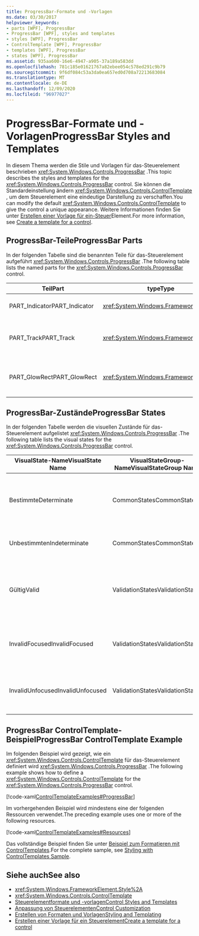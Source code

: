 ```yaml
---
title: ProgressBar-Formate und -Vorlagen
ms.date: 03/30/2017
helpviewer_keywords:
- parts [WPF], ProgressBar
- ProgressBar [WPF], styles and templates
- styles [WPF], ProgressBar
- ControlTemplate [WPF], ProgressBar
- templates [WPF], ProgressBar
- states [WPF], ProgressBar
ms.assetid: 935aa600-16e6-4947-a905-37a189a583dd
ms.openlocfilehash: 781c185e01621767a82ebee054c578ed291c9b79
ms.sourcegitcommit: 9f6df084c53a3da0ea657ed0d708a72213683084
ms.translationtype: MT
ms.contentlocale: de-DE
ms.lasthandoff: 12/09/2020
ms.locfileid: "96977027"
---
```

# <a name="progressbar-styles-and-templates"></a><span data-ttu-id="83b81-102">ProgressBar-Formate und -Vorlagen</span><span class="sxs-lookup"><span data-stu-id="83b81-102">ProgressBar Styles and Templates</span></span>
<span data-ttu-id="83b81-103">In diesem Thema werden die Stile und Vorlagen für das-Steuerelement beschrieben <xref:System.Windows.Controls.ProgressBar> .</span><span class="sxs-lookup"><span data-stu-id="83b81-103">This topic describes the styles and templates for the <xref:System.Windows.Controls.ProgressBar> control.</span></span> <span data-ttu-id="83b81-104">Sie können die Standardeinstellung ändern <xref:System.Windows.Controls.ControlTemplate> , um dem Steuerelement eine eindeutige Darstellung zu verschaffen.</span><span class="sxs-lookup"><span data-stu-id="83b81-104">You can modify the default <xref:System.Windows.Controls.ControlTemplate> to give the control a unique appearance.</span></span> <span data-ttu-id="83b81-105">Weitere Informationen finden Sie unter [Erstellen einer Vorlage für ein-Steuer](/dotnet/desktop-wpf/themes/how-to-create-apply-template)Element.</span><span class="sxs-lookup"><span data-stu-id="83b81-105">For more information, see [Create a template for a control](/dotnet/desktop-wpf/themes/how-to-create-apply-template).</span></span>  
  
## <a name="progressbar-parts"></a><span data-ttu-id="83b81-106">ProgressBar-Teile</span><span class="sxs-lookup"><span data-stu-id="83b81-106">ProgressBar Parts</span></span>  
 <span data-ttu-id="83b81-107">In der folgenden Tabelle sind die benannten Teile für das-Steuerelement aufgeführt <xref:System.Windows.Controls.ProgressBar> .</span><span class="sxs-lookup"><span data-stu-id="83b81-107">The following table lists the named parts for the <xref:System.Windows.Controls.ProgressBar> control.</span></span>  
  
|<span data-ttu-id="83b81-108">Teil</span><span class="sxs-lookup"><span data-stu-id="83b81-108">Part</span></span>|<span data-ttu-id="83b81-109">type</span><span class="sxs-lookup"><span data-stu-id="83b81-109">Type</span></span>|<span data-ttu-id="83b81-110">BESCHREIBUNG</span><span class="sxs-lookup"><span data-stu-id="83b81-110">Description</span></span>|  
|-|-|-|  
|<span data-ttu-id="83b81-111">PART_Indicator</span><span class="sxs-lookup"><span data-stu-id="83b81-111">PART_Indicator</span></span>|<xref:System.Windows.FrameworkElement>|<span data-ttu-id="83b81-112">Das Objekt, das den Fortschritt angibt.</span><span class="sxs-lookup"><span data-stu-id="83b81-112">The object that indicates progress.</span></span>|  
|<span data-ttu-id="83b81-113">PART_Track</span><span class="sxs-lookup"><span data-stu-id="83b81-113">PART_Track</span></span>|<xref:System.Windows.FrameworkElement>|<span data-ttu-id="83b81-114">Das-Objekt, das den Pfad der Statusanzeige definiert.</span><span class="sxs-lookup"><span data-stu-id="83b81-114">The object that defines the path of the progress indicator.</span></span>|  
|<span data-ttu-id="83b81-115">PART_GlowRect</span><span class="sxs-lookup"><span data-stu-id="83b81-115">PART_GlowRect</span></span>|<xref:System.Windows.FrameworkElement>|<span data-ttu-id="83b81-116">Ein-Objekt, das die Statusanzeige verschönert.</span><span class="sxs-lookup"><span data-stu-id="83b81-116">An object that embellishes the progress bar.</span></span>|  
  
## <a name="progressbar-states"></a><span data-ttu-id="83b81-117">ProgressBar-Zustände</span><span class="sxs-lookup"><span data-stu-id="83b81-117">ProgressBar States</span></span>  
 <span data-ttu-id="83b81-118">In der folgenden Tabelle werden die visuellen Zustände für das-Steuerelement aufgelistet <xref:System.Windows.Controls.ProgressBar> .</span><span class="sxs-lookup"><span data-stu-id="83b81-118">The following table lists the visual states for the <xref:System.Windows.Controls.ProgressBar> control.</span></span>  
  
|<span data-ttu-id="83b81-119">VisualState-Name</span><span class="sxs-lookup"><span data-stu-id="83b81-119">VisualState Name</span></span>|<span data-ttu-id="83b81-120">VisualStateGroup-Name</span><span class="sxs-lookup"><span data-stu-id="83b81-120">VisualStateGroup Name</span></span>|<span data-ttu-id="83b81-121">Beschreibung</span><span class="sxs-lookup"><span data-stu-id="83b81-121">Description</span></span>|  
|----------------------|---------------------------|-----------------|  
|<span data-ttu-id="83b81-122">Bestimmte</span><span class="sxs-lookup"><span data-stu-id="83b81-122">Determinate</span></span>|<span data-ttu-id="83b81-123">CommonStates</span><span class="sxs-lookup"><span data-stu-id="83b81-123">CommonStates</span></span>|<span data-ttu-id="83b81-124"><xref:System.Windows.Controls.ProgressBar> meldet den Fortschritt basierend auf der- <xref:System.Windows.Controls.Primitives.RangeBase.Value%2A> Eigenschaft.</span><span class="sxs-lookup"><span data-stu-id="83b81-124"><xref:System.Windows.Controls.ProgressBar> reports progress based on the <xref:System.Windows.Controls.Primitives.RangeBase.Value%2A> property.</span></span>|  
|<span data-ttu-id="83b81-125">Unbestimmten</span><span class="sxs-lookup"><span data-stu-id="83b81-125">Indeterminate</span></span>|<span data-ttu-id="83b81-126">CommonStates</span><span class="sxs-lookup"><span data-stu-id="83b81-126">CommonStates</span></span>|<span data-ttu-id="83b81-127"><xref:System.Windows.Controls.ProgressBar> meldet den generischen Fortschritt mit einem Wiederholungsmuster.</span><span class="sxs-lookup"><span data-stu-id="83b81-127"><xref:System.Windows.Controls.ProgressBar> reports generic progress with a repeating pattern.</span></span>|  
|<span data-ttu-id="83b81-128">Gültig</span><span class="sxs-lookup"><span data-stu-id="83b81-128">Valid</span></span>|<span data-ttu-id="83b81-129">ValidationStates</span><span class="sxs-lookup"><span data-stu-id="83b81-129">ValidationStates</span></span>|<span data-ttu-id="83b81-130">Das Steuerelement verwendet die <xref:System.Windows.Controls.Validation> -Klasse, und die <xref:System.Windows.Controls.Validation.HasError%2A?displayProperty=nameWithType> angefügte-Eigenschaft ist `false` .</span><span class="sxs-lookup"><span data-stu-id="83b81-130">The control uses the <xref:System.Windows.Controls.Validation> class and the <xref:System.Windows.Controls.Validation.HasError%2A?displayProperty=nameWithType> attached property is `false`.</span></span>|  
|<span data-ttu-id="83b81-131">InvalidFocused</span><span class="sxs-lookup"><span data-stu-id="83b81-131">InvalidFocused</span></span>|<span data-ttu-id="83b81-132">ValidationStates</span><span class="sxs-lookup"><span data-stu-id="83b81-132">ValidationStates</span></span>|<span data-ttu-id="83b81-133">Die <xref:System.Windows.Controls.Validation.HasError%2A?displayProperty=nameWithType> angefügte-Eigenschaft ist, dass `true` das Steuerelement den Fokus besitzt.</span><span class="sxs-lookup"><span data-stu-id="83b81-133">The <xref:System.Windows.Controls.Validation.HasError%2A?displayProperty=nameWithType> attached property is `true` has the control has focus.</span></span>|  
|<span data-ttu-id="83b81-134">InvalidUnfocused</span><span class="sxs-lookup"><span data-stu-id="83b81-134">InvalidUnfocused</span></span>|<span data-ttu-id="83b81-135">ValidationStates</span><span class="sxs-lookup"><span data-stu-id="83b81-135">ValidationStates</span></span>|<span data-ttu-id="83b81-136">Die <xref:System.Windows.Controls.Validation.HasError%2A?displayProperty=nameWithType> angefügte-Eigenschaft ist, wenn `true` das Steuerelement keinen Fokus hat.</span><span class="sxs-lookup"><span data-stu-id="83b81-136">The <xref:System.Windows.Controls.Validation.HasError%2A?displayProperty=nameWithType> attached property is `true` has the control does not have focus.</span></span>|  
  
## <a name="progressbar-controltemplate-example"></a><span data-ttu-id="83b81-137">ProgressBar ControlTemplate-Beispiel</span><span class="sxs-lookup"><span data-stu-id="83b81-137">ProgressBar ControlTemplate Example</span></span>  
 <span data-ttu-id="83b81-138">Im folgenden Beispiel wird gezeigt, wie ein <xref:System.Windows.Controls.ControlTemplate> für das-Steuerelement definiert wird <xref:System.Windows.Controls.ProgressBar> .</span><span class="sxs-lookup"><span data-stu-id="83b81-138">The following example shows how to define a <xref:System.Windows.Controls.ControlTemplate> for the <xref:System.Windows.Controls.ProgressBar> control.</span></span>  
  
 [!code-xaml[ControlTemplateExamples#ProgressBar](~/samples/snippets/csharp/VS_Snippets_Wpf/ControlTemplateExamples/CS/resources/progressbar.xaml#progressbar)]  
  
 <span data-ttu-id="83b81-139">Im vorhergehenden Beispiel wird mindestens eine der folgenden Ressourcen verwendet.</span><span class="sxs-lookup"><span data-stu-id="83b81-139">The preceding example uses one or more of the following resources.</span></span>  
  
 [!code-xaml[ControlTemplateExamples#Resources](~/samples/snippets/csharp/VS_Snippets_Wpf/ControlTemplateExamples/CS/resources/shared.xaml#resources)]  
  
 <span data-ttu-id="83b81-140">Das vollständige Beispiel finden Sie unter [Beispiel zum Formatieren mit ControlTemplates](https://github.com/Microsoft/WPF-Samples/tree/master/Styles%20&%20Templates/IntroToStylingAndTemplating).</span><span class="sxs-lookup"><span data-stu-id="83b81-140">For the complete sample, see [Styling with ControlTemplates Sample](https://github.com/Microsoft/WPF-Samples/tree/master/Styles%20&%20Templates/IntroToStylingAndTemplating).</span></span>  
  
## <a name="see-also"></a><span data-ttu-id="83b81-141">Siehe auch</span><span class="sxs-lookup"><span data-stu-id="83b81-141">See also</span></span>

- <xref:System.Windows.FrameworkElement.Style%2A>
- <xref:System.Windows.Controls.ControlTemplate>
- [<span data-ttu-id="83b81-142">Steuerelementformate und -vorlagen</span><span class="sxs-lookup"><span data-stu-id="83b81-142">Control Styles and Templates</span></span>](control-styles-and-templates.md)
- [<span data-ttu-id="83b81-143">Anpassung von Steuerelementen</span><span class="sxs-lookup"><span data-stu-id="83b81-143">Control Customization</span></span>](control-customization.md)
- [<span data-ttu-id="83b81-144">Erstellen von Formaten und Vorlagen</span><span class="sxs-lookup"><span data-stu-id="83b81-144">Styling and Templating</span></span>](/dotnet/desktop-wpf/fundamentals/styles-templates-overview)
- [<span data-ttu-id="83b81-145">Erstellen einer Vorlage für ein Steuerelement</span><span class="sxs-lookup"><span data-stu-id="83b81-145">Create a template for a control</span></span>](/dotnet/desktop-wpf/themes/how-to-create-apply-template)
